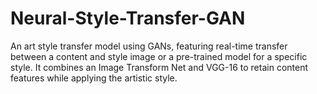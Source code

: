 # Neural-Style-Transfer-GAN
An art style transfer model using GANs, featuring real-time transfer between a content and style image or a pre-trained model for a specific style. It combines an Image Transform Net and VGG-16 to retain content features while applying the artistic style.
